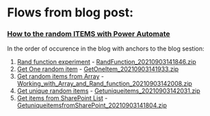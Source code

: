 # Flows from blog post:
### [How to the random ITEMS with Power Automate](https://365corner.pl/2021/09/03/get-random-items-with-power-automate)

In the order of occurence in the blog with anchors to the blog sestion:

1. [Rand function experiment](https://365corner.pl/2021/09/03/get-random-items-with-power-automate/#RandExperiment) - <a href="/PowerAutomate/HowToGetRandomItems/RandFunction_20210903141846.zip"> RandFunction_20210903141846.zip</a>
2. [Get One random item](https://365corner.pl/2021/09/03/get-random-items-with-power-automate/#OneRandomItem) - <a href="GetOneItem_20210903141933.zip">GetOneItem_20210903141933.zip</a>
3. [Get random items from Array](https://365corner.pl/2021/09/03/get-random-items-with-power-automate/#RandomItems) - <a href="Working_with_Array_and_Rand_function_20210903142008.zip">Working_with_Array_and_Rand_function_20210903142008.zip</a>
4. [Get unique random items](https://365corner.pl/2021/09/03/get-random-items-with-power-automate/#UniqueRandomItems) - <a href="Getuniqueitems_20210903142031.zip">Getuniqueitems_20210903142031.zip</a>
5. [Get items from SharePoint List](https://365corner.pl/2021/09/03/get-random-items-with-power-automate/#ItemsSharePoint) - <a href="">GetuniqueitemsfromSharePoint_20210903141804.zip</a>
